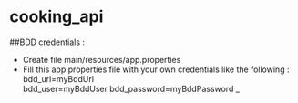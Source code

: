 ﻿# cooking_api

##BDD credentials :

- Create file main/resources/app.properties
- Fill this app.properties file with your own credentials like the following : \
    bdd_url=myBddUrl \
    bdd_user=myBddUser 
    bdd_password=myBddPassword _
